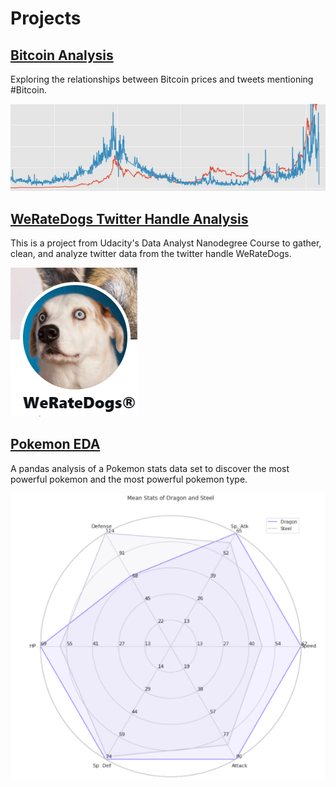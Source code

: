 # **Projects**

## [Bitcoin Analysis](https://github.com/johngncook/Bitcoin-Analysis)

Exploring the relationships between Bitcoin prices and tweets mentioning #Bitcoin.

![](https://github.com/johngncook/Analytics-Portfolio/blob/main/Images/bitcoin_analysis_image_1.JPG)


## [WeRateDogs Twitter Handle Analysis](https://github.com/johngncook/WeRateDogs-Analysis)

This is a project from Udacity's Data Analyst Nanodegree Course to gather, clean, and analyze twitter data from the twitter handle WeRateDogs.

![](/Images/WeRateDogs.PNG)

## [Pokemon EDA](https://github.com/johngncook/pokemon-analysis)

A pandas analysis of a Pokemon stats data set to discover the most powerful pokemon and the most powerful pokemon type.

![](https://github.com/johngncook/Analytics-Portfolio/blob/main/Images/pokemon_image.PNG)


